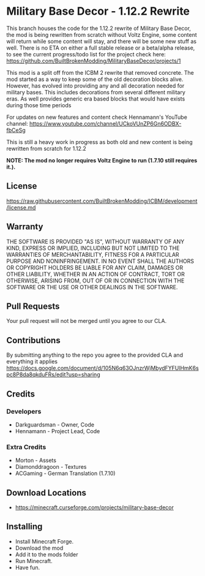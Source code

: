 Military Base Decor - 1.12.2 Rewrite
=================

This branch houses the code for the 1.12.2 rewrite of Military Base Decor, the mod is being rewritten from scratch without Voltz Engine, some content will return while some content will stay, and there will be some new stuff as well. There is no ETA on either a full stable release or a beta/alpha release, to see the current progress/todo list for the project check here: https://github.com/BuiltBrokenModding/MilitaryBaseDecor/projects/1

This mod is a split off from the ICBM 2 rewrite that removed concrete. The mod started as a way to keep some of the old decoration blocks alive. However, has evolved into providing any and all decoration needed for military bases. This includes decorations from several different military eras. As well provides generic era based blocks that would have exists during those time periods

For updates on new features and content check Hennamann's YouTube channel: https://www.youtube.com/channel/UCkoVUnZP6Gn6ODBX-fbCeSg

This is still a heavy work in progress as both old and new content is being rewritten from scratch for 1.12.2

**NOTE: The mod no longer requires Voltz Engine to run (1.7.10 still requires it.).**

## License
https://raw.githubusercontent.com/BuiltBrokenModding/ICBM/development/license.md
 
## Warranty
THE SOFTWARE IS PROVIDED "AS IS", WITHOUT WARRANTY OF ANY KIND, EXPRESS OR
IMPLIED, INCLUDING BUT NOT LIMITED TO THE WARRANTIES OF MERCHANTABILITY,
FITNESS FOR A PARTICULAR PURPOSE AND NONINFRINGEMENT. IN NO EVENT SHALL THE
AUTHORS OR COPYRIGHT HOLDERS BE LIABLE FOR ANY CLAIM, DAMAGES OR OTHER
LIABILITY, WHETHER IN AN ACTION OF CONTRACT, TORT OR OTHERWISE, ARISING FROM,
OUT OF OR IN CONNECTION WITH THE SOFTWARE OR THE USE OR OTHER DEALINGS IN
THE SOFTWARE.

## Pull Requests
Your pull request will not be merged until you agree to our CLA.

## Contributions
By submitting anything to the repo you agree to the provided CLA and everything it applies
https://docs.google.com/document/d/105N6q63OJnzrWjMbydFYFUlHmK6spc8P8da8qkduFRs/edit?usp=sharing

## Credits

### Developers
* Darkguardsman - Owner, Code
* Hennamann - Project Lead, Code

### Extra Credits
* Morton - Assets
* Diamonddragoon - Textures
* ACGaming - German Translation (1.7.10)

## Download Locations
* https://minecraft.curseforge.com/projects/military-base-decor

## Installing
* Install Minecraft Forge.
* Download the mod
* Add it to the mods folder
* Run Minecraft.
* Have fun.
